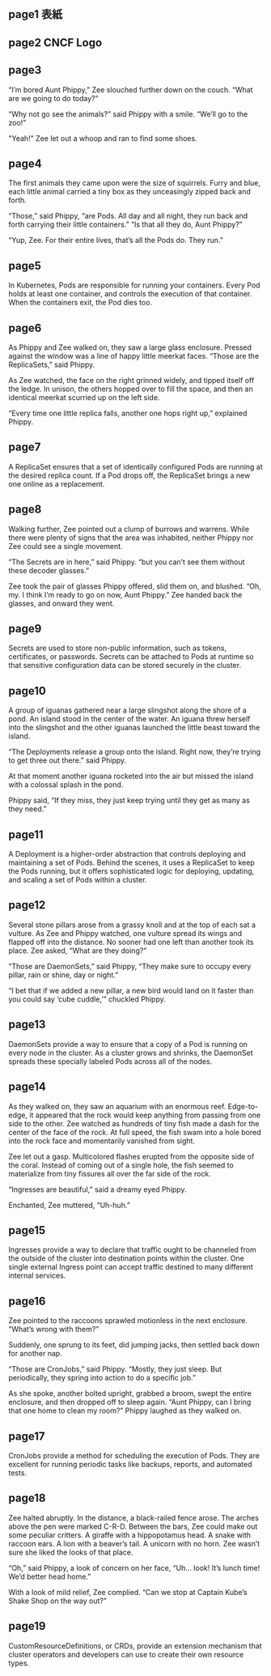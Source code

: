## page1 表紙

## page2 CNCF Logo

## page3
“I’m bored Aunt Phippy,” Zee slouched further down on the couch. “What are we going to do today?”

“Why not go see the animals?” said Phippy with a smile. “We’ll go to the zoo!”

"Yeah!" Zee let out a whoop and ran to find some shoes.

## page4
The first animals they came upon were the size of squirrels. Furry and blue, each little animal carried a tiny box as they unceasingly zipped back and forth. 

“Those,” said Phippy, “are Pods. All day and all night, they run back and forth carrying their little containers.”
“Is that all they do, Aunt Phippy?”

“Yup, Zee. For their entire lives, that’s all the Pods do. They run.”

## page5
In Kubernetes, Pods are responsible for running your containers. Every Pod holds at least one container, and controls the execution of that container. When the containers exit, the Pod dies too.

## page6
As Phippy and Zee walked on, they saw a large glass enclosure. Pressed against the window was a line of happy little meerkat faces. “Those are the ReplicaSets,” said Phippy.  

As Zee watched, the face on the right grinned widely, and tipped itself off the ledge. In unison, the others hopped over to fill the space, and then an identical meerkat scurried up on the left side.  

“Every time one little replica falls, another one hops right up,” explained Phippy. 

## page7
A ReplicaSet ensures that a set of identically configured Pods are running at the desired replica count. If a Pod drops off, the ReplicaSet brings a new one online as a replacement.

## page8
Walking further, Zee pointed out a clump of burrows and warrens. While there were plenty of signs that the area was inhabited, neither Phippy nor Zee could see a single movement. 

“The Secrets are in here,” said Phippy. “but you can’t see them without these decoder glasses.” 

Zee took the pair of glasses Phippy offered, slid them on, and blushed. “Oh, my. I think I’m ready to go on now, Aunt Phippy.” Zee handed back the glasses, and onward they went. 

## page9
Secrets are used to store non-public information, such as tokens, certificates, or passwords. Secrets can be attached to Pods at runtime so that sensitive configuration data can be stored securely in the cluster.

## page10
A group of iguanas gathered near a large slingshot along the shore of a pond. An island stood in the center of the water. An iguana threw herself into the slingshot and the other iguanas launched the little beast toward the island.    

“The Deployments release a group onto the island. Right now, they’re trying to get three out there.” said Phippy.

At that moment another iguana rocketed into the air but missed the island with a colossal splash in the pond.  

Phippy said, “If they miss, they just keep trying until they get as many as they need.”

## page11
A Deployment is a higher-order abstraction that controls deploying and maintaining a set of Pods. Behind the scenes, it uses a ReplicaSet to keep the Pods running, but it offers sophisticated logic for deploying, updating, and scaling a set of Pods within a cluster.

## page12
Several stone pillars arose from a grassy knoll and at the top of each sat a vulture. As Zee and Phippy watched, one vulture spread its wings and flapped off into the distance. No sooner had one left than another took its place. Zee asked, “What are they doing?” 

“Those are DaemonSets,” said Phippy, “They make sure to occupy every pillar, rain or shine, day or night.” 

“I bet that if we added a new pillar, a new bird would land on it faster than you could say ‘cube cuddle,’” chuckled Phippy. 

## page13
DaemonSets provide a way to ensure that a copy of a Pod is running on every node in the cluster. As a cluster grows and shrinks, the DaemonSet spreads these specially labeled Pods across all of the nodes.

## page14

As they walked on, they saw an aquarium with an enormous reef. Edge-to-edge, it appeared that the rock would keep anything from passing from one side to the other. Zee watched as hundreds of tiny fish made a dash for the center of the face of the rock. At full speed, the fish swam into a hole bored into the rock face and momentarily vanished from sight.  

Zee let out a gasp. Multicolored flashes erupted from the opposite side of the coral. Instead of coming out of a single hole, the fish seemed to materialize from tiny fissures all over the far side of the rock.  

“Ingresses are beautiful,” said a dreamy eyed Phippy.  

Enchanted, Zee muttered, “Uh-huh.”

## page15
Ingresses provide a way to declare that traffic ought to be channeled from the outside of the cluster into destination points within the cluster. One single external Ingress point can accept traffic destined to many different internal services.

## page16
Zee pointed to the raccoons sprawled motionless in the next enclosure. “What’s wrong with them?” 

Suddenly, one sprung to its feet, did jumping jacks, then settled back down for another nap. 

“Those are CronJobs,” said Phippy. “Mostly, they just sleep. But periodically, they spring into action to do a specific job.” 

As she spoke, another bolted upright, grabbed a broom, swept the entire enclosure, and then dropped off to sleep again. “Aunt Phippy, can I bring that one home to clean my room?” Phippy laughed as they walked on.

## page17
CronJobs provide a method for scheduling the execution of Pods. They are excellent for running periodic tasks like backups, reports, and automated tests.

## page18
Zee halted abruptly. In the distance, a black-railed fence arose. The arches above the pen were marked C-R-D. Between the bars, Zee could make out some peculiar critters. A giraffe with a hippopotamus head. A snake with raccoon ears. A lion with a beaver’s tail. A unicorn with no horn. Zee wasn’t sure she liked the looks of that place. 

“Oh,” said Phippy, a look of concern on her face, “Uh… look! It’s lunch time! We’d better head home.” 

With a look of mild relief, Zee complied. “Can we stop at Captain Kube’s Shake Shop on the way out?”

## page19
CustomResourceDefinitions, or CRDs, provide an extension mechanism that cluster operators and developers can use to create their own resource types.




